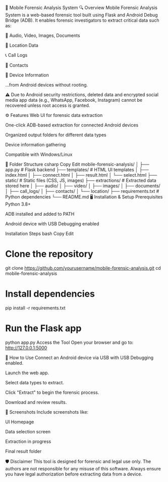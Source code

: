 📱 Mobile Forensic Analysis System
🔍 Overview
Mobile Forensic Analysis System is a web-based forensic tool built using Flask and Android Debug Bridge (ADB). It enables forensic investigators to extract critical data such as:

📁 Audio, Video, Images, Documents

📍 Location Data

📞 Call Logs

👤 Contacts

📱 Device Information

...from Android devices without rooting.

⚠️ Due to Android security restrictions, deleted data and encrypted social media app data (e.g., WhatsApp, Facebook, Instagram) cannot be recovered unless root access is granted.

⚙️ Features
Web UI for forensic data extraction

One-click ADB-based extraction for connected Android devices

Organized output folders for different data types

Device information gathering

Compatible with Windows/Linux

📁 Folder Structure
csharp
Copy
Edit
mobile-forensic-analysis/
│
├── app.py                  # Flask backend
├── templates/              # HTML UI templates
│   ├── index.html
│   ├── connect.html
│   ├── result.html
│   └── select.html
├── static/                 # Static files (CSS, JS, images)
├── extractions/           # Extracted data stored here
│   ├── audio/
│   ├── video/
│   ├── images/
│   ├── documents/
│   ├── call_logs/
│   ├── contacts/
│   └── location/
├── requirements.txt        # Python dependencies
└── README.md
🖥️ Installation & Setup
Prerequisites
Python 3.8+

ADB installed and added to PATH

Android device with USB Debugging enabled

Installation Steps
bash
Copy
Edit
# Clone the repository
git clone https://github.com/yourusername/mobile-forensic-analysis.git
cd mobile-forensic-analysis

# Install dependencies
pip install -r requirements.txt

# Run the Flask app
python app.py
Access the Tool
Open your browser and go to:
http://127.0.0.1:5000

🔌 How to Use
Connect an Android device via USB with USB Debugging enabled.

Launch the web app.

Select data types to extract.

Click "Extract" to begin the forensic process.

Download and review results.

📸 Screenshots
Include screenshots like:

UI Homepage

Data selection screen

Extraction in progress

Final result folder

🛡️ Disclaimer
This tool is designed for forensic and legal use only. The authors are not responsible for any misuse of this software. Always ensure you have legal authorization before extracting data from a device.

